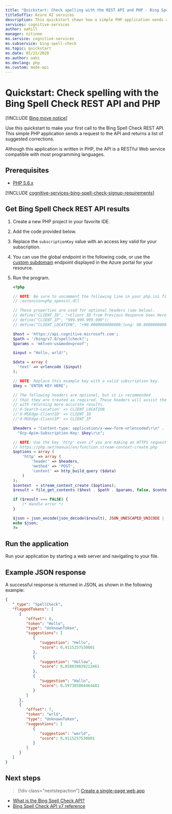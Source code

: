 ```yaml
---
title: "Quickstart: Check spelling with the REST API and PHP - Bing Spell Check"
titleSuffix: Azure AI services
description: This quickstart shows how a simple PHP application sends a request to the Bing Spell Check API and returns a list of suggested corrections.
services: cognitive-services
author: aahill
manager: nitinme
ms.service: cognitive-services
ms.subservice: bing-spell-check
ms.topic: quickstart
ms.date: 05/21/2020
ms.author: aahi
ms.devlang: php
ms.custom: mode-api
---
```

# Quickstart: Check spelling with the Bing Spell Check REST API and PHP

[!INCLUDE [Bing move notice](../../bing-web-search/includes/bing-move-notice.md)]

Use this quickstart to make your first call to the Bing Spell Check REST API. This simple PHP application sends a request to the API and returns a list of suggested corrections.

Although this application is written in PHP, the API is a RESTful Web service compatible with most programming languages.

## Prerequisites

* [PHP 5.6.x](https://php.net/downloads.php)

[!INCLUDE [cognitive-services-bing-spell-check-signup-requirements](../../../../includes/cognitive-services-bing-spell-check-signup-requirements.md)]


## Get Bing Spell Check REST API results

1. Create a new PHP project in your favorite IDE.
2. Add the code provided below.
3. Replace the `subscriptionKey` value with an access key valid for your subscription.
4. You can use the global endpoint in the following code, or use the [custom subdomain](../../../ai-services/cognitive-services-custom-subdomains.md) endpoint displayed in the Azure portal for your resource.
5. Run the program.

    ```php
    <?php

    // NOTE: Be sure to uncomment the following line in your php.ini file.
    // ;extension=php_openssl.dll

    // These properties are used for optional headers (see below).
    // define("CLIENT_ID", "<Client ID from Previous Response Goes Here>");
    // define("CLIENT_IP", "999.999.999.999");
    // define("CLIENT_LOCATION", "+90.0000000000000;long: 00.0000000000000;re:100.000000000000");

    $host = 'https://api.cognitive.microsoft.com';
    $path = '/bing/v7.0/spellcheck?';
    $params = 'mkt=en-us&mode=proof';

    $input = "Hollo, wrld!";

    $data = array (
      'text' => urlencode ($input)
    );

    // NOTE: Replace this example key with a valid subscription key.
    $key = 'ENTER KEY HERE';

    // The following headers are optional, but it is recommended
    // that they are treated as required. These headers will assist the service
    // with returning more accurate results.
    //'X-Search-Location' => CLIENT_LOCATION
    //'X-MSEdge-ClientID' => CLIENT_ID
    //'X-MSEdge-ClientIP' => CLIENT_IP

    $headers = "Content-type: application/x-www-form-urlencoded\r\n" .
      "Ocp-Apim-Subscription-Key: $key\r\n";

    // NOTE: Use the key 'http' even if you are making an HTTPS request. See:
    // https://php.net/manual/en/function.stream-context-create.php
    $options = array (
        'http' => array (
            'header' => $headers,
            'method' => 'POST',
            'content' => http_build_query ($data)
        )
    );
    $context  = stream_context_create ($options);
    $result = file_get_contents ($host . $path . $params, false, $context);

    if ($result === FALSE) {
        /* Handle error */
    }

    $json = json_encode(json_decode($result), JSON_UNESCAPED_UNICODE | JSON_PRETTY_PRINT);
    echo $json;
    ?>
    ```


## Run the application

Run your application by starting a web server and navigating to your file.

## Example JSON response

A successful response is returned in JSON, as shown in the following example:

```json
{
   "_type": "SpellCheck",
   "flaggedTokens": [
      {
         "offset": 0,
         "token": "Hollo",
         "type": "UnknownToken",
         "suggestions": [
            {
               "suggestion": "Hello",
               "score": 0.9115257530801
            },
            {
               "suggestion": "Hollow",
               "score": 0.858039839213461
            },
            {
               "suggestion": "Hallo",
               "score": 0.597385084464481
            }
         ]
      },
      {
         "offset": 7,
         "token": "wrld",
         "type": "UnknownToken",
         "suggestions": [
            {
               "suggestion": "world",
               "score": 0.9115257530801
            }
         ]
      }
   ]
}
```
## Next steps

> [!div class="nextstepaction"]
> [Create a single-page web app](../tutorials/spellcheck.md)

- [What is the Bing Spell Check API?](../overview.md)
- [Bing Spell Check API v7 reference](/rest/api/cognitiveservices-bingsearch/bing-spell-check-api-v7-reference)
